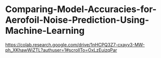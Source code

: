 # Comparing-Model-Accuracies-for-Aerofoil-Noise-Prediction-Using-Machine-Learning


https://colab.research.google.com/drive/1nHCPQ3Z7-cxayv3-MW-ph_XKhawWiZTL?authuser=1#scrollTo=OxLzEuizqPar


